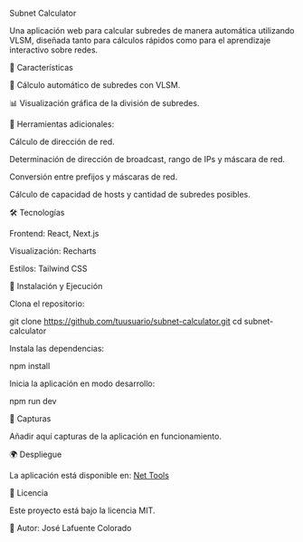 Subnet Calculator

Una aplicación web para calcular subredes de manera automática utilizando VLSM, diseñada tanto para cálculos rápidos como para el aprendizaje interactivo sobre redes.

🚀 Características

📌 Cálculo automático de subredes con VLSM.

📊 Visualización gráfica de la división de subredes.

🔎 Herramientas adicionales:

Cálculo de dirección de red.

Determinación de dirección de broadcast, rango de IPs y máscara de red.

Conversión entre prefijos y máscaras de red.

Cálculo de capacidad de hosts y cantidad de subredes posibles.

🛠️ Tecnologías

Frontend: React, Next.js

Visualización: Recharts

Estilos: Tailwind CSS

📂 Instalación y Ejecución

Clona el repositorio:

git clone https://github.com/tuusuario/subnet-calculator.git
cd subnet-calculator

Instala las dependencias:

npm install

Inicia la aplicación en modo desarrollo:

npm run dev

📸 Capturas

Añadir aquí capturas de la aplicación en funcionamiento.

🌍 Despliegue

La aplicación está disponible en: [Net Tools](https://net-tools-five.vercel.app/)

📄 Licencia

Este proyecto está bajo la licencia MIT.

🔗 Autor: José Lafuente Colorado

